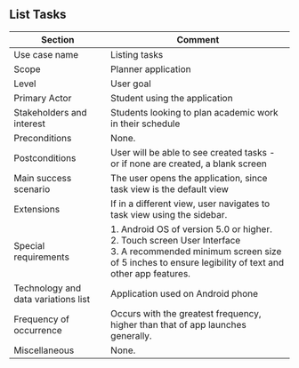 ## List Tasks

| Section | Comment
| --------- | ---------
| Use case name | Listing tasks
| Scope | Planner application
| Level | User goal
| Primary Actor | Student using the application
| Stakeholders and interest | Students looking to plan academic work in their schedule
| Preconditions | None.
| Postconditions | User will be able to see created tasks - or if none are created, a blank screen
| Main success scenario | The user opens the application, since task view is the default view
| Extensions | If in a different view, user navigates to task view using the sidebar.
| Special requirements | 1. Android OS of version 5.0 or higher. <br /> 2. Touch screen User Interface <br /> 3. A recommended minimum screen size of 5 inches to ensure legibility of text and other app features.
| Technology and data variations list | Application used on Android phone
| Frequency of occurrence | Occurs with the greatest frequency, higher than that of app launches generally.
| Miscellaneous | None.